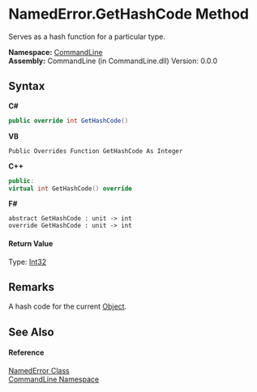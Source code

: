 # NamedError.GetHashCode Method 
 

Serves as a hash function for a particular type.

**Namespace:**&nbsp;<a href="N_CommandLine">CommandLine</a><br />**Assembly:**&nbsp;CommandLine (in CommandLine.dll) Version: 0.0.0

## Syntax

**C#**<br />
``` C#
public override int GetHashCode()
```

**VB**<br />
``` VB
Public Overrides Function GetHashCode As Integer
```

**C++**<br />
``` C++
public:
virtual int GetHashCode() override
```

**F#**<br />
``` F#
abstract GetHashCode : unit -> int 
override GetHashCode : unit -> int 
```


#### Return Value
Type: <a href="https://docs.microsoft.com/dotnet/api/system.int32" target="_blank">Int32</a>

## Remarks
A hash code for the current <a href="https://docs.microsoft.com/dotnet/api/system.object" target="_blank">Object</a>.

## See Also


#### Reference
<a href="T_CommandLine_NamedError">NamedError Class</a><br /><a href="N_CommandLine">CommandLine Namespace</a><br />